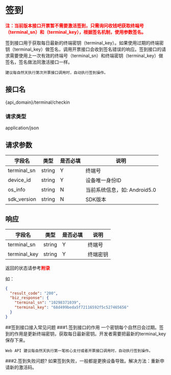 # 签到
<font color="red">**注：当前版本接口开票暂不需要激活签到，只需询问收钱吧获取终端号（terminal_sn）和（terminal_key），根据签名机制，使用参数签名。**</font>

签到接口用于获取每日最新的终端密钥（terminal_key）。如果使用过期的终端密钥（terminal_key）做签名，调用开票接口会收到签名错误的响应。签到接口的请求需要使用上一次有效的终端号（terminal_sn）和终端密钥（terminal_key）做签名，签名做法同激活接口一样。
	
	建议每自然天执行第次开票接口调用时，自动执行签到操作。


## 接口名
{api_domain}/terminal/checkin
### 请求类型
application/json
## 请求参数
字段名 | 类型 | 是否必填 | 说明
------ | ----- | -----| -----
terminal_sn | string | Y | 终端号
device_id | string | Y | 设备唯一身份ID
os_info | string | N | 当前系统信息，如: Android5.0
sdk_version | string | N | SDK版本

## 响应
字段名 | 类型 | 是否必填 | 说明
------ | ----- | -----| -----
terminal_sn | string | Y | 终端号
terminal_key | string | Y | 终端密钥

返回的状态请参考<font color="red">**附录**</font>

如：

```json
{
  "result_code": "200",
  "biz_response": {
    "terminal_sn": "10298371039",
    "terminal_key": "68d499beda5f72116592f5c527465656"
  }
}
```

##签到接口接入常见问题
###1.签到接口的作用
一个密钥每个自然日会过期。签到的作用是更新终端密钥，获取每日最新密钥。开发者需要把最新的terminal_key保存下来。

	Web API 建议每自然天执行第一笔核心支付或者开票接口调用时，自动执行签到操作。
	
###2.签到失败问题?
 如果签到失败，一般都是更换设备导致。解决方法：重新申请新的激活码。
